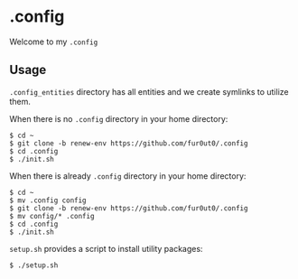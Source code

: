 # .config

Welcome to my `.config`

## Usage

`.config_entities` directory has all entities and we create symlinks to utilize them.

When there is no `.config` directory in your home directory:

```shell
$ cd ~
$ git clone -b renew-env https://github.com/fur0ut0/.config
$ cd .config
$ ./init.sh
```

When there is already `.config` directory in your home directory:

```shell
$ cd ~
$ mv .config config
$ git clone -b renew-env https://github.com/fur0ut0/.config
$ mv config/* .config
$ cd .config
$ ./init.sh
```

`setup.sh` provides a script to install utility packages:

```shell
$ ./setup.sh
```
